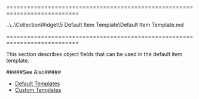 <!--id--><!--/id-->
===========================================================================
<!--inherits-->..\..\CollectionWidget\5 Default Item Template\Default Item Template.md<!--/inherits-->
===========================================================================

<!--shortDescription-->
This section describes object fields that can be used in the default item template.
<!--/shortDescription-->

<!--fullDescription-->
#####See Also#####
- [Default Templates](/Documentation/Guide/Widgets/Common/Templates/#Default_Templates)
- [Custom Templates](/Documentation/Guide/Widgets/Common/Templates/#Custom_Templates)
<!--/fullDescription-->